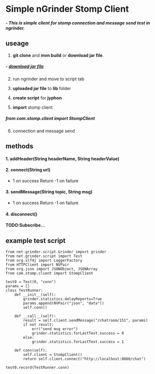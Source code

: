 # Simple nGrinder Stomp Client

##### - This is simple client for stomp connection and message send test in ngrinder.


## useage 

1. **git clone** and **mvn build** or **download jar file**.
##### - <a href="https://bit.ly/2TaNkuv" target="_blank">download jar file</a>

2. run ngrinder and move to script tab

3. **uploaded jar file** to **lib** folder 

4. **create script** for **jyphon**

5. **import** stomp client
##### from com.stomp.client import StompClient

6. connection and message send 


## methods
#### 1. addHeader(String headerName, String headerValue)

#### 2. connect(String url)
  - 1 on success Return -1 on failure

#### 3. sendMessage(String topic, String msg)
  - 1 on success Return -1 on failure

#### 4. disconnect()

#### TODO:Subscribe...

## example test script
```
from net.grinder.script.Grinder import grinder
from net.grinder.script import Test
from org.slf4j import LoggerFactory
from HTTPClient import NVPair
from org.json import JSONObject, JSONArray
from com.stomp.client import StompClient

test0 = Test(0, "conn")
params = []
class TestRunner:
	def __init__(self):
		grinder.statistics.delayReports=True
		params.append(NVPair("json", "data"))
		self.conn()

	def __call__(self):
		result = self.client.sendMessage("/chatroom/151", params)
		if not result:
			err("send msg error")
			grinder.statistics.forLastTest.success = 0
		else:
			grinder.statistics.forLastTest.success = 1

	def conn(self):
		self.client = StompClient()
		return self.client.connect("http://localhost:8080/chat")

test0.record(TestRunner.conn)
```

